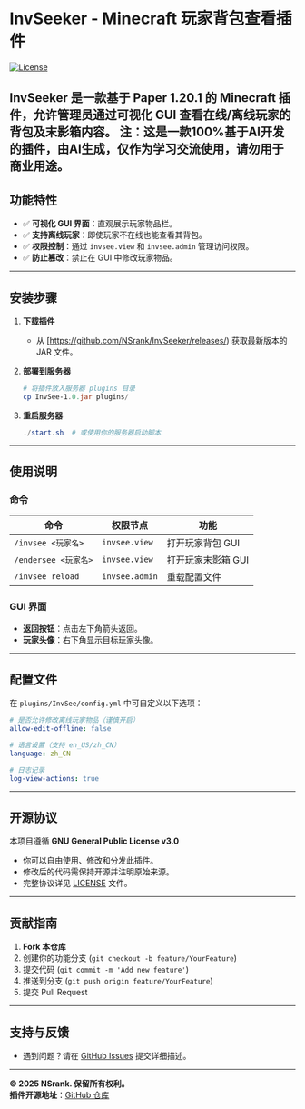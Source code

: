 

# InvSeeker - Minecraft 玩家背包查看插件  
[![License](https://img.shields.io/badge/License-GPLv3-green.svg)]()  

**InvSeeker** 是一款基于 **Paper 1.20.1** 的 Minecraft 插件，允许管理员通过可视化 GUI 查看在线/离线玩家的背包及末影箱内容。
**注：这是一款100%基于AI开发的插件，由AI生成，仅作为学习交流使用，请勿用于商业用途。**
---

## 功能特性
- ✅ **可视化 GUI 界面**：直观展示玩家物品栏。
- ✅ **支持离线玩家**：即使玩家不在线也能查看其背包。
- ✅ **权限控制**：通过 `invsee.view` 和 `invsee.admin` 管理访问权限。
- ✅ **防止篡改**：禁止在 GUI 中修改玩家物品。

---

## 安装步骤
1. **下载插件**  
   - 从 [https://github.com/NSrank/InvSeeker/releases/) 获取最新版本的 JAR 文件。

2. **部署到服务器**  
   ```powershell
   # 将插件放入服务器 plugins 目录
   cp InvSee-1.0.jar plugins/
   ```

3. **重启服务器**
   ```powershell
   ./start.sh  # 或使用你的服务器启动脚本
   ```

---

## 使用说明
### 命令
| 命令                  | 权限节点          | 功能                     |
|-----------------------|-------------------|--------------------------|
| `/invsee <玩家名>`    | `invsee.view`     | 打开玩家背包 GUI         |
| `/endersee <玩家名>`  | `invsee.view`     | 打开玩家末影箱 GUI       |
| `/invsee reload`      | `invsee.admin`    | 重载配置文件             |

### GUI 界面
- **返回按钮**：点击左下角箭头返回。
- **玩家头像**：右下角显示目标玩家头像。

---

## 配置文件
在 `plugins/InvSee/config.yml` 中可自定义以下选项：
```yaml
# 是否允许修改离线玩家物品（谨慎开启）
allow-edit-offline: false

# 语言设置（支持 en_US/zh_CN）
language: zh_CN

# 日志记录
log-view-actions: true
```

---
## 开源协议
本项目遵循 **GNU General Public License v3.0**
- 你可以自由使用、修改和分发此插件。
- 修改后的代码需保持开源并注明原始来源。
- 完整协议详见 [LICENSE](https://www.gnu.org/licenses/gpl-3.0.txt) 文件。

---

## 贡献指南
1. **Fork 本仓库**
2. 创建你的功能分支 (`git checkout -b feature/YourFeature`)
3. 提交代码 (`git commit -m 'Add new feature'`)
4. 推送到分支 (`git push origin feature/YourFeature`)
5. 提交 Pull Request

---

## 支持与反馈
- 遇到问题？请在 [GitHub Issues](https://github.com/NSrank/InvSeeker/issues) 提交详细描述。
---

**© 2025 NSrank. 保留所有权利。**  
**插件开源地址**：[GitHub 仓库](https://github.com/NSrank/InvSeeker)
```